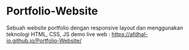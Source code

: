 # Portfolio-Website
Sebuah website portfolio dengan responsive layout dan menggunakan teknologi HTML, CSS, JS
demo live web : https://afdhal-io.github.io/Portfolio-Website/
